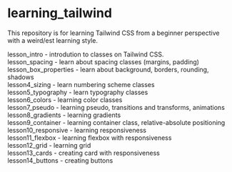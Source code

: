 # learning_tailwind

This repository is for learning Tailwind CSS from a beginner perspective with a weird/est learning style.

lesson_intro - introdution to classes on Tailwind CSS. \
lesson_spacing - learn about spacing classes (margins, padding) \
lesson_box_properties - learn about background, borders, rounding, shadows \
lesson4_sizing - learn numbering scheme classes \
lesson5_typography - learn typography classes \
lesson6_colors - learning color classes \
lesson7_pseudo - learning pseudo, transitions and transforms, animations \
lesson8_gradients - learning gradients \
lesson9_container - learning container class, relative-absolute positioning \
lesson10_responsive - learning responsiveness \
lesson11_flexbox - learning flexbox with responsiveness \
lesson12_grid - learning grid \
lesson13_cards - creating card with responsiveness \
lesson14_buttons - creating buttons
